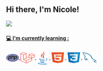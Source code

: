 ## Hi there, I'm Nicole!
 <div>
  <a href="https://github.com/nicole-jc">
  <img height="180em" src="https://github-readme-stats.vercel.app/api/top-langs/?username=nicole-jc&layout=compact&langs_count=16&theme=aura"/>
</div>
 
#### 💻 I'm currently learning :
<div style="display: inline_block">
  <img align="center" alt="php" height="40" width="35" src="https://raw.githubusercontent.com/devicons/devicon/master/icons/php/php-original.svg">
  <img align="center" alt="laravel" height="30" width="40" src="https://raw.githubusercontent.com/devicons/devicon/master/icons/laravel/laravel-original.svg">
  <img align="center" alt="java" height="40" width="35" src="https://raw.githubusercontent.com/devicons/devicon/master/icons/java/java-original.svg">
  <img align="center" alt="html" height="30" width="40" src="https://raw.githubusercontent.com/devicons/devicon/master/icons/html5/html5-original.svg">
  <img align="center" alt="css" height="30" width="40" src="https://raw.githubusercontent.com/devicons/devicon/master/icons/css3/css3-original.svg">
  <img align="center" alt="mysql" height="30" width="40" src="https://raw.githubusercontent.com/devicons/devicon/master/icons/mysql/mysql-original.svg">
  <img align="right" alt="" src="https://cdn.discordapp.com/attachments/795358919417397249/825430589581688872/hi.gif">
</div>

